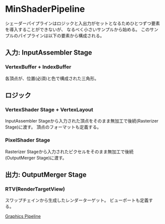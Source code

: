 # MinShaderPipeline
シェーダーパイプラインはロジックと入出力がセットとなるためひとつずつ要素を導入することができないが、
なるべく小さいサンプルから始める。
このサンプルのパイプラインは以下の要素から構成される。

## 入力: InputAssembler Stage
### VertexBuffer + IndexBuffer
各頂点が、位置(必須)と色で構成された三角形。

## ロジック
### VertexShader Stage + VertexLayout
InputAssembler Stageから入力された頂点をそのまま無加工で後続(Rasterizer Stage)に渡す。
頂点のフォーマットも定義する。

### PixelShader Stage
Rasterizer Stageから入力されたピクセルをそのまま無加工で後続(OutputMerger Stage)に渡す。

## 出力: OutputMerger Stage
### RTV(RenderTargetView)
スワップチェインから生成したレンダーターゲット。
ビューポートも定義する。

[Graphics Pipeline](https://msdn.microsoft.com/en-us/library/windows/desktop/ff476882(v=vs.85).aspx)

